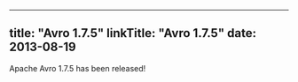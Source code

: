 
---
title: "Avro 1.7.5"
linkTitle: "Avro 1.7.5"
date: 2013-08-19
---

Apache Avro 1.7.5 has been released!

